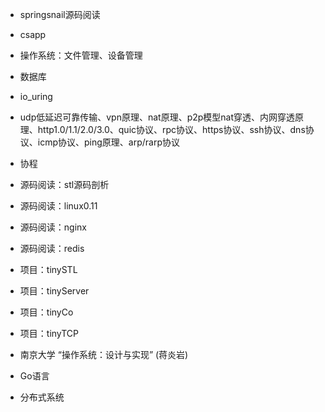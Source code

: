 - springsnail源码阅读

- csapp

- 操作系统：文件管理、设备管理

- 数据库

- io_uring

- udp低延迟可靠传输、vpn原理、nat原理、p2p模型nat穿透、内网穿透原理、http1.0/1.1/2.0/3.0、quic协议、rpc协议、https协议、ssh协议、dns协议、icmp协议、ping原理、arp/rarp协议

- 协程

- 源码阅读：stl源码剖析

- 源码阅读：linux0.11

- 源码阅读：nginx

- 源码阅读：redis

- 项目：tinySTL

- 项目：tinyServer

- 项目：tinyCo

- 项目：tinyTCP

- 南京大学 “操作系统：设计与实现” (蒋炎岩)

- Go语言

- 分布式系统
